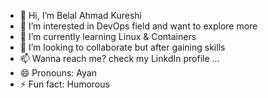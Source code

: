 - 👋 Hi, I’m Belal Ahmad Kureshi
- 👀 I’m interested in DevOps field and want to explore more
- 🌱 I’m currently learning Linux & Containers
- 💞️ I’m looking to collaborate but after gaining skills
- 📫 Wanna reach me? check my LinkdIn profile ...
- 😄 Pronouns: Ayan
- ⚡ Fun fact: Humorous

<!---
ayanfosteringlinux/ayanfosteringlinux is a ✨ special ✨ repository because its `README.md` (this file) appears on your GitHub profile.
You can click the Preview link to take a look at your changes.
--->
